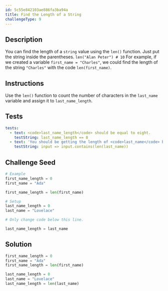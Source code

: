 ```yaml
---
id: 5c55e842103ae886fa3ba94a
title: Find the Length of a String
challengeType: 9
---
```


## Description
<section id='description'>
You can find the length of a <code>string</code> value using the <code>len()</code> function. Just put the string inside the parentheses.
<code>len("Alan Peter") # 10</code>
For example, if we created a variable <code>first_name = "Charles"</code>, we could find the length of the string <code>"Charles"</code> with the code <code>len(first_name)</code>.
</section>

## Instructions
<section id='instructions'>
Use the <code>len()</code> function to count the number of characters in the <code>last_name</code> variable and assign it to <code>last_name_length</code>.
</section>

## Tests
<section id='tests'>

```yml
tests:
  - text: <code>last_name_length</code> should be equal to eight.
    testString: last_name_length == 8
  - text: 'You should be getting the length of <code>last_name</code> by using <code>len()</code> like this: <code>len(last_name)</code>.'
    testString: input => input.contains(len(last_name))

```

</section>

## Challenge Seed
<section id='challengeSeed'>

<div id='py-seed'>

```python
# Example
first_name_length = 0
first_name = "Ada"

first_name_length = len(first_name)

# Setup
last_name_length = 0
last_name = "Lovelace"

# Only change code below this line.

last_name_length = last_name


```

</div>


## Solution
<section id='solution'>


```python
first_name_length = 0
first_name = "Ada"
first_name_length = len(first_name)

last_name_length = 0
last_name = "Lovelace"
last_name_length = len(last_name)
```

</section>
